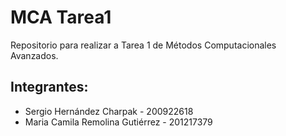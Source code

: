 # MCA Tarea1

Repositorio para realizar a Tarea 1 de Métodos Computacionales Avanzados. 

## Integrantes: 

* Sergio Hernández Charpak - 200922618
* Maria Camila Remolina Gutiérrez - 201217379
